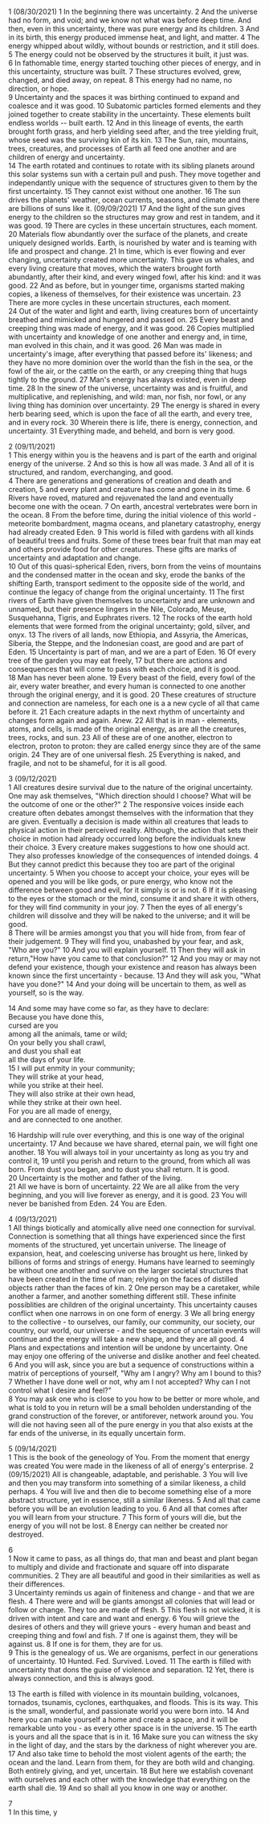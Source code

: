 1 (08/30/2021) 
1 In the beginning there was uncertainty. 2 And the universe had no form, and void; and we know not what was before deep time. And then, even in this uncertainty, there was pure energy and its children. 3 And in its birth, this energy produced immense heat, and light, and matter. 4 The energy whipped about wildly, without bounds or restriction, and it still does. 5 The energy could not be observed by the structures it built, it just was.  
6 In fathomable time, energy started touching other pieces of energy, and in this uncertainty, structure was built. 7 These structures evolved, grew, changed, and died away, on repeat. 8 This energy had no name, no direction, or hope.  
9 Uncertainty and the spaces it was birthing continued to expand and coalesce and it was good. 10 Subatomic particles formed elements and they joined together to create stability in the uncertainty. These elements built endless worlds -- built earth.  12 And in this lineage of events, the earth brought forth grass, and herb yielding seed after, and the tree yielding fruit, whose seed was the surviving kin of its kin. 13 The Sun, rain, mountains, trees, creatures, and processes of Earth all feed one another and are children of energy and uncertainty.  
14 The earth rotated and continues to rotate with its sibling planets around this solar systems sun with a certain pull and push. They move together and independantly unique with the sequence of structures given to them by the first uncertainty. 15 They cannot exist without one another. 16 The sun drives the planets' weather, ocean currents, seasons, and climate and there are billions of suns like it. (09/09/2021) 17 And the light of the sun gives energy to the children so the structures may grow and rest in tandem, and it was good. 19 There are cycles in these uncertain structures, each moment.  
20 Materials flow abundantly over the surface of the planets, and create uniquely designed worlds. Earth, is nourished by water and is teaming with life and prospect and change. 21 In time, which is ever flowing and ever changing, uncertainty created more uncertainty. This gave us whales, and every living creature that moves, which the waters brought forth abundantly, after their kind, and every winged fowl, after his kind: and it was good. 22 And as before, but in younger time, organisms started making copies, a likeness of themselves, for their existence was uncertain. 23 There are more cycles in these uncertain structures, each moment.  
24 Out of the water and light and earth, living creatures born of uncertainty breathed and mimicked and hungered and passed on. 25 Every beast and creeping thing was made of energy, and it was good. 26 Copies multiplied with uncertainty and knowledge of one another and energy and, in time, man evolved in this chain, and it was good. 26 Man was made in uncertainty's image, after everything that passed before its' likeness; and they have no more dominion over the world than the fish in the sea, or the fowl of the air, or the cattle on the earth, or any creeping thing that hugs tightly to the ground. 27 Man's energy has always existed, even in deep time. 28 In the sinew of the universe, uncertainty was and is fruitful, and multiplicative, and replenishing, and wild: man, nor fish, nor fowl, or any living thing has dominion over uncertainty. 29 The energy is shared in every herb bearing seed, which is upon the face of all the earth, and every tree, and in every rock. 30 Wherein there is life, there is energy, connection, and uncertainty. 31 Everything made, and beheld, and born is very good.  


2 (09/11/2021)  
1 This energy within you is the heavens and is part of the earth and original energy of the universe. 2 And so this is how all was made. 3 And all of it is structured, and random, everchanging, and good.  
4 There are generations and generations of creation and death and creation, 5 and every plant and creature has come and gone in its time. 6 Rivers have roved, matured and rejuvenated the land and eventually become one with the ocean. 7 On earth, ancestral vertebrates were born in the ocean. 8 From the before time, during the initial violence of this world - meteorite bombardment, magma oceans, and planetary catastrophy, energy had already created Eden. 9 This world is filled with gardens with all kinds of beautiful trees and fruits. Some of these trees bear fruit that man may eat and others provide food for other creatures. These gifts are marks of uncertainty and adaptation and change.  
10 Out of this quasi-spherical Eden, rivers, born from the veins of mountains and the condensed matter in the ocean and sky, erode the banks of the shifting Earth, transport sediment to the opposite side of the world, and continue the legacy of change from the original uncertainty. 11 The first rivers of Earth have given themselves to uncertainty and are unknown and unnamed, but their presence lingers in the Nile, Colorado, Meuse, Susquehanna, Tigris, and Euphrates rivers. 12 The rocks of the earth hold elements that were formed from the original uncertainty; gold, silver, and onyx. 13 The rivers of all lands, now Ethiopia, and Assyria, the Americas, Siberia, the Steppe, and the Indonesian coast, are good and are part of Eden. 15 Uncertainty is part of man, and we are a part of Eden. 16 Of every tree of the garden you may eat freely, 17 but there are actions and consequences that will come to pass with each choice, and it is good.  
18 Man has never been alone. 19 Every beast of the field, every fowl of the air, every water breather, and every human is connected to one another through the original energy, and it is good. 20 These creatures of structure and connection are nameless, for each one is a a new cycle of all that came before it. 21 Each creature adapts in the next rhythm of uncertainty and changes form again and again. Anew. 22 All that is in man - elements, atoms, and cells, is made of the original energy, as are all the creatures, trees, rocks, and sun. 23 All of these are of one another, electron to electron, proton to proton: they are called energy since they are of the same origin. 24 They are of one universal flesh. 25 Everything is naked, and fragile, and not to be shameful, for it is all good.  


3 (09/12/2021)  
1 All creatures desire survival due to the nature of the original uncertainty. One may ask themselves, "Which direction should I choose? What will be the outcome of one or the other?" 2 The responsive voices inside each creature often debates amongst themselves with the information that they are given. Eventually a decision is made within all creatures that leads to physical action in their perceived reality. Although, the action that sets their choice in motion had already occurred long before the individuals knew their choice. 3 Every creature makes suggestions to how one should act. They also  professes knowledge of the consequences of intended doings. 4 But they cannot predict this because they too are part of the original uncertainty. 5 When you choose to accept your choice, your eyes will be opened and you will be like gods, or pure energy, who know not the difference between good and evil, for it simply is or is not. 6 If it is pleasing to the eyes or the stomach or the mind, consume it and share it with others, for they will find community in your joy. 7 Then the eyes of all energy's children will dissolve and they will be naked to the universe; and it will be good.  
8 There will be armies amongst you that you will hide from, from fear of their judgement. 9 They will find you, unabashed by your fear, and ask, "Who are you?" 10 And you will explain yourself. 11 Then they will ask in return,"How have you came to that conclusion?" 12 And you may or may not defend your existence, though your existence and reason has always been known since the first uncertainty - because. 13 And they will ask you, "What have you done?" 14 And your doing will be uncertain to them, as well as yourself, so is the way.  

14 And some may have come so far, as they have to declare:  
Because you have done this,  
cursed are you  
among all the animals, tame or wild;  
On your belly you shall crawl,  
and dust you shall eat  
all the days of your life.  
15 I will put enmity in your community;  
They will strike at your head,  
while you strike at their heel.  
They will also strike at their own head,  
while they strike at their own heel.  
For you are all made of energy,  
and are connected to one another.  

16 Hardship will rule over everything, and this is one way of the original uncertainty. 17 And because we have shared, eternal pain, we will fight one another. 18 You will always toil in your uncertainty as long as you try and control it, 19 until you perish and return to the ground, from which all was born. From dust you began, and to dust you shall return. It is good.  
20 Uncertainty is the mother and father of the living.  
21 All we have is born of uncertainty. 22 We are all alike from the very beginning, and you will live forever as energy, and it is good. 23 You will never be banished from Eden. 24 You are Eden.

4 (09/13/2021)  
1 All things biotically and atomically alive need one connection for survival. Connection is something that all things have experienced since the first moments of the structured, yet uncertain universe. The lineage of expansion, heat, and coelescing universe has brought us here, linked by billions of forms and strings of energy. Humans have learned to seemingly be without one another and survive on the larger societal structures that have been created in the time of man; relying on the faces of distilled objects rather than the faces of kin. 2 One person may be a caretaker, while another a farmer, and another something different still. These infinite possiblities are children of the original uncertainty. This uncertainty causes conflict when one narrows in on one form of energy. 3 We all bring energy to the collective - to ourselves, our family, our community, our society, our country, our world, our universe - and the sequence of uncertain events will continue and the energy will take a new shape, and they are all good. 4 Plans and expectations and intention will be undone by uncertainty. One may enjoy one offering of the universe and dislike another and feel cheated.  
6 And you will ask, since you are but a sequence of constructions within a matrix of perceptions of yourself, "Why am I angry? Why am I bound to this? 7 Whether I have done well or not, why am I not accepted? Why can I not control what I desire and feel?"  
8 You may ask one who is close to you how to be better or more whole, and what is told to you in return will be a small beholden understanding of the grand construction of the forever, or antiforever, network around you. You will die not having seen all of the pure energy in you that also exists at the far ends of the universe, in its equally uncertain form.  
  
5 (09/14/2021)  
1 This is the book of the geneology of You. From the moment that energy was created You were made in the likeness of all of energy's enterprise. 2 (09/15/2021) All is changeable, adaptable, and perishable. 3 You will live and then you may transform into something of a similar likeness, a child perhaps. 4 You will live and then die to become something else of a more abstract structure, yet in essence, still a similar likeness. 5 And all that came before you will be an evolution leading to you. 6 And all that comes after you will learn from your structure. 7 This form of yours will die, but the energy of you will not be lost. 8 Energy can neither be created nor destroyed.  

6  
1 Now it came to pass, as all things do, that man and beast and plant began to multiply and divide and fractionate and square off into disparate communities. 2 They are all beautiful and good in their similarities as well as their differences.  
3 Uncertainty reminds us again of finiteness and change - and that we are flesh. 4 There were and will be giants amongst all colonies that will lead or follow or change. They too are made of flesh. 5 This flesh is not wicked, it is driven with intent and care and want and energy. 6 You will grieve the desires of others and they will grieve yours - every human and beast and creeping thing and fowl and fish. 7 If one is against them, they will be against us. 8 If one is for them, they are for us.  
9 This is the genealogy of us. We are organisms, perfect in our generations of uncertainty. 10 Hunted. Fed. Survived. Loved. 11 The earth is filled with uncertainty that dons the guise of violence and separation. 12 Yet, there is always connection, and this is always good.

13 The earth is filled with violence in its mountain building, volcanoes, tornados, tsunamis, cyclones, earthquakes, and floods. This is its way.  This is the small, wonderful, and passionate world you were born into. 14 And here you can make yourself a home and create a space, and it will be remarkable unto you - as every other space is in the universe. 15 The earth is yours and all the space that is in it. 16 Make sure you can witness the sky in the light of day, and the stars by the darkness of night wherever you are. 17 And also take time to behold the most violent agents of the earth; the ocean and the land. Learn from them, for they are both wild and changing. Both entirely giving, and yet, uncertain. 18 But here we establish covenant with ourselves and each other with the knowledge that everything on the earth shall die. 19 And so shall all you know in one way or another.  

7  
1 In this time, y
